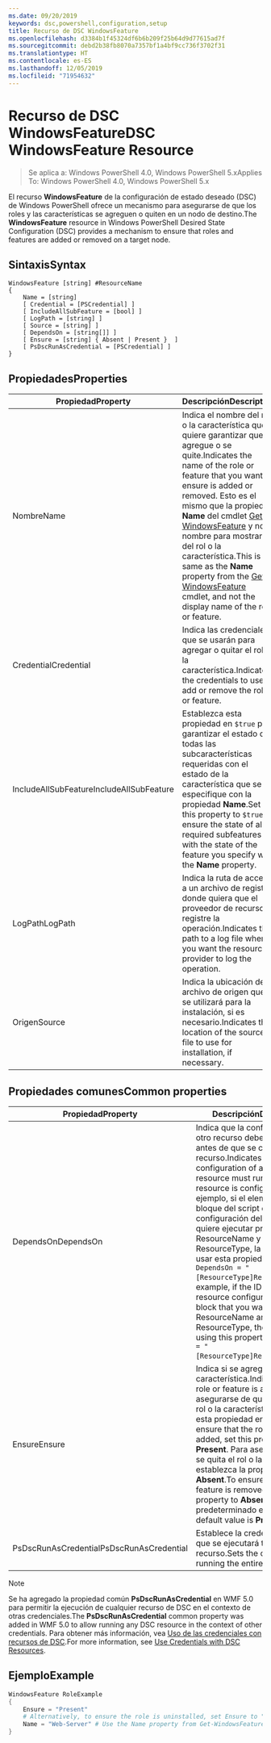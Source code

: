 ```yaml
---
ms.date: 09/20/2019
keywords: dsc,powershell,configuration,setup
title: Recurso de DSC WindowsFeature
ms.openlocfilehash: d3384b1f45324df6b6b209f25b64d9d77615ad7f
ms.sourcegitcommit: debd2b38fb8070a7357bf1a4bf9cc736f3702f31
ms.translationtype: HT
ms.contentlocale: es-ES
ms.lasthandoff: 12/05/2019
ms.locfileid: "71954632"
---
```

# <a name="dsc-windowsfeature-resource"></a><span data-ttu-id="fade8-103">Recurso de DSC WindowsFeature</span><span class="sxs-lookup"><span data-stu-id="fade8-103">DSC WindowsFeature Resource</span></span>

> <span data-ttu-id="fade8-104">Se aplica a: Windows PowerShell 4.0, Windows PowerShell 5.x</span><span class="sxs-lookup"><span data-stu-id="fade8-104">Applies To: Windows PowerShell 4.0, Windows PowerShell 5.x</span></span>

<span data-ttu-id="fade8-105">El recurso **WindowsFeature** de la configuración de estado deseado (DSC) de Windows PowerShell ofrece un mecanismo para asegurarse de que los roles y las características se agreguen o quiten en un nodo de destino.</span><span class="sxs-lookup"><span data-stu-id="fade8-105">The **WindowsFeature** resource in Windows PowerShell Desired State Configuration (DSC) provides a mechanism to ensure that roles and features are added or removed on a target node.</span></span>

## <a name="syntax"></a><span data-ttu-id="fade8-106">Sintaxis</span><span class="sxs-lookup"><span data-stu-id="fade8-106">Syntax</span></span>

```Syntax
WindowsFeature [string] #ResourceName
{
    Name = [string]
    [ Credential = [PSCredential] ]
    [ IncludeAllSubFeature = [bool] ]
    [ LogPath = [string] ]
    [ Source = [string] ]
    [ DependsOn = [string[]] ]
    [ Ensure = [string] { Absent | Present }  ]
    [ PsDscRunAsCredential = [PSCredential] ]
}
```

## <a name="properties"></a><span data-ttu-id="fade8-107">Propiedades</span><span class="sxs-lookup"><span data-stu-id="fade8-107">Properties</span></span>

|<span data-ttu-id="fade8-108">Propiedad</span><span class="sxs-lookup"><span data-stu-id="fade8-108">Property</span></span> |<span data-ttu-id="fade8-109">Descripción</span><span class="sxs-lookup"><span data-stu-id="fade8-109">Description</span></span> |
|---|---|
|<span data-ttu-id="fade8-110">Nombre</span><span class="sxs-lookup"><span data-stu-id="fade8-110">Name</span></span> |<span data-ttu-id="fade8-111">Indica el nombre del rol o la característica que quiere garantizar que se agregue o se quite.</span><span class="sxs-lookup"><span data-stu-id="fade8-111">Indicates the name of the role or feature that you want to ensure is added or removed.</span></span> <span data-ttu-id="fade8-112">Esto es el mismo que la propiedad **Name** del cmdlet [Get-WindowsFeature](/powershell/module/servermanager/Get-WindowsFeature) y no el nombre para mostrar del rol o la característica.</span><span class="sxs-lookup"><span data-stu-id="fade8-112">This is the same as the **Name** property from the [Get-WindowsFeature](/powershell/module/servermanager/Get-WindowsFeature) cmdlet, and not the display name of the role or feature.</span></span> |
|<span data-ttu-id="fade8-113">Credential</span><span class="sxs-lookup"><span data-stu-id="fade8-113">Credential</span></span> |<span data-ttu-id="fade8-114">Indica las credenciales que se usarán para agregar o quitar el rol o la característica.</span><span class="sxs-lookup"><span data-stu-id="fade8-114">Indicates the credentials to use to add or remove the role or feature.</span></span> |
|<span data-ttu-id="fade8-115">IncludeAllSubFeature</span><span class="sxs-lookup"><span data-stu-id="fade8-115">IncludeAllSubFeature</span></span> |<span data-ttu-id="fade8-116">Establezca esta propiedad en `$true` para garantizar el estado de todas las subcaracterísticas requeridas con el estado de la característica que se especifique con la propiedad **Name**.</span><span class="sxs-lookup"><span data-stu-id="fade8-116">Set this property to `$true` to ensure the state of all required subfeatures with the state of the feature you specify with the **Name** property.</span></span> |
|<span data-ttu-id="fade8-117">LogPath</span><span class="sxs-lookup"><span data-stu-id="fade8-117">LogPath</span></span> |<span data-ttu-id="fade8-118">Indica la ruta de acceso a un archivo de registro donde quiera que el proveedor de recursos registre la operación.</span><span class="sxs-lookup"><span data-stu-id="fade8-118">Indicates the path to a log file where you want the resource provider to log the operation.</span></span> |
|<span data-ttu-id="fade8-119">Origen</span><span class="sxs-lookup"><span data-stu-id="fade8-119">Source</span></span> |<span data-ttu-id="fade8-120">Indica la ubicación del archivo de origen que se utilizará para la instalación, si es necesario.</span><span class="sxs-lookup"><span data-stu-id="fade8-120">Indicates the location of the source file to use for installation, if necessary.</span></span> |

## <a name="common-properties"></a><span data-ttu-id="fade8-121">Propiedades comunes</span><span class="sxs-lookup"><span data-stu-id="fade8-121">Common properties</span></span>

|<span data-ttu-id="fade8-122">Propiedad</span><span class="sxs-lookup"><span data-stu-id="fade8-122">Property</span></span> |<span data-ttu-id="fade8-123">Descripción</span><span class="sxs-lookup"><span data-stu-id="fade8-123">Description</span></span> |
|---|---|
|<span data-ttu-id="fade8-124">DependsOn</span><span class="sxs-lookup"><span data-stu-id="fade8-124">DependsOn</span></span> |<span data-ttu-id="fade8-125">Indica que la configuración de otro recurso debe ejecutarse antes de que se configure este recurso.</span><span class="sxs-lookup"><span data-stu-id="fade8-125">Indicates that the configuration of another resource must run before this resource is configured.</span></span> <span data-ttu-id="fade8-126">Por ejemplo, si el elemento ID del bloque del script de configuración del recurso que quiere ejecutar primero es ResourceName y su tipo es ResourceType, la sintaxis para usar esta propiedad es `DependsOn = "[ResourceType]ResourceName"`.</span><span class="sxs-lookup"><span data-stu-id="fade8-126">For example, if the ID of the resource configuration script block that you want to run first is ResourceName and its type is ResourceType, the syntax for using this property is `DependsOn = "[ResourceType]ResourceName"`.</span></span> |
|<span data-ttu-id="fade8-127">Ensure</span><span class="sxs-lookup"><span data-stu-id="fade8-127">Ensure</span></span> |<span data-ttu-id="fade8-128">Indica si se agrega el rol o la característica.</span><span class="sxs-lookup"><span data-stu-id="fade8-128">Indicates if the role or feature is added.</span></span> <span data-ttu-id="fade8-129">Para asegurarse de que se agrega el rol o la característica, establezca esta propiedad en **Present**.</span><span class="sxs-lookup"><span data-stu-id="fade8-129">To ensure that the role or feature is added, set this property to **Present**.</span></span> <span data-ttu-id="fade8-130">Para asegurarse de que se quita el rol o la característica, establezca la propiedad en **Absent**.</span><span class="sxs-lookup"><span data-stu-id="fade8-130">To ensure that the role or feature is removed, set the property to **Absent**.</span></span> <span data-ttu-id="fade8-131">El valor predeterminado es **Present**.</span><span class="sxs-lookup"><span data-stu-id="fade8-131">The default value is **Present**.</span></span> |
|<span data-ttu-id="fade8-132">PsDscRunAsCredential</span><span class="sxs-lookup"><span data-stu-id="fade8-132">PsDscRunAsCredential</span></span> |<span data-ttu-id="fade8-133">Establece la credencial con la que se ejecutará todo el recurso.</span><span class="sxs-lookup"><span data-stu-id="fade8-133">Sets the credential for running the entire resource as.</span></span> |

> [!NOTE]
> <span data-ttu-id="fade8-134">Se ha agregado la propiedad común **PsDscRunAsCredential** en WMF 5.0 para permitir la ejecución de cualquier recurso de DSC en el contexto de otras credenciales.</span><span class="sxs-lookup"><span data-stu-id="fade8-134">The **PsDscRunAsCredential** common property was added in WMF 5.0 to allow running any DSC resource in the context of other credentials.</span></span> <span data-ttu-id="fade8-135">Para obtener más información, vea [Uso de las credenciales con recursos de DSC](../../../configurations/runasuser.md).</span><span class="sxs-lookup"><span data-stu-id="fade8-135">For more information, see [Use Credentials with DSC Resources](../../../configurations/runasuser.md).</span></span>

## <a name="example"></a><span data-ttu-id="fade8-136">Ejemplo</span><span class="sxs-lookup"><span data-stu-id="fade8-136">Example</span></span>

```powershell
WindowsFeature RoleExample
{
    Ensure = "Present"
    # Alternatively, to ensure the role is uninstalled, set Ensure to "Absent"
    Name = "Web-Server" # Use the Name property from Get-WindowsFeature
}
```